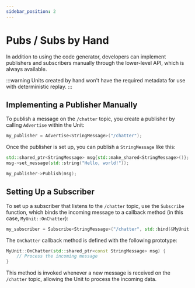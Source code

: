 ```yaml
---
sidebar_position: 2
---
```


# Pubs / Subs by Hand

In addition to using the code generator, developers can implement publishers and subscribers manually through the lower-level API, which is always available.

:::warning
Units created by hand won't have the required metadata for use with deterministic replay.
:::

## Implementing a Publisher Manually

To publish a message on the `/chatter` topic, you create a publisher by calling `Advertise` within the Unit:

```c++
my_publisher = Advertise<StringMessage>("/chatter");
```

Once the publisher is set up, you can publish a `StringMessage` like this:

```c++
std::shared_ptr<StringMessage> msg{std::make_shared<StringMessage>()};
msg->set_message(std::string("Hello, world!"));

my_publisher->Publish(msg);
```

## Setting Up a Subscriber

To set up a subscriber that listens to the `/chatter` topic, use the `Subscribe` function, which binds the incoming message to a callback method (in this case, `MyUnit::OnChatter`):

```c++
my_subscriber = Subscribe<StringMessage>("/chatter", std::bind(&MyUnit::OnChatter, this, _1));
```

The `OnChatter` callback method is defined with the following prototype:

```c++
MyUnit::OnChatter(std::shared_ptr<const StringMessage> msg) {
    // Process the incoming message
}
```

This method is invoked whenever a new message is received on the `/chatter` topic, allowing the Unit to process the incoming data.
